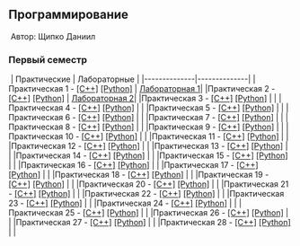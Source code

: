 ## Программирование
​
Автор: Щипко Даниил 
​
### Первый семестр
​
 | Практические | Лабораторные |
 |--------------|--------------|
 |Практическая 1 - [[C++]](./Practice/01/C++/) [[Python]](./Practice/01/Python/) | [Лабораторная 1](./lab/01/)|
 |Практическая 2 - [[C++]](./Practice/02/C++/) [[Python]](./Practice/02/Python/) | [Лабораторная 2](./lab/02/)|
 |Практическая 3 - [[C++]](./Practice/03/C++/) [[Python]](./Practice/03/Python/) | |
 |Практическая 4 - [[C++]](./Practice/04/C++/) [[Python]](./Practice/04/Python/) | |
 |Практическая 5 - [[C++]](./Practice/05/C++/) [[Python]](./Practice/05/Python/) | |
 |Практическая 6 - [[C++]](./Practice/06/C++/) [[Python]](./Practice/06/Python/) | |
 |Практическая 7 - [[C++]](./Practice/07/C++/) [[Python]](./Practice/07/Python/) | |
 |Практическая 8 - [[C++]](./Practice/08/C++/) [[Python]](./Practice/08/Python/) | |
 |Практическая 9 - [[C++]](./Practice/09/C++/) [[Python]](./Practice/09/Python/) | |
 |Практическая 10 - [[C++]](./Practice/10/C++/) [[Python]](./Practice/10/Python/) | |
 |Практическая 11 - [[C++]](./Practice/11/C++/) [[Python]](./Practice/11/Python/) | |
 |Практическая 12 - [[C++]](./Practice/12/C++/) [[Python]](./Practice/12/Python/) | |
 |Практическая 13 - [[C++]](./Practice/13/C++/) [[Python]](./Practice/13/Python/) | |
 |Практическая 14 - [[C++]](./Practice/14/C++/) [[Python]](./Practice/14/Python/) | |
 |Практическая 15 - [[C++]](./Practice/15/C++/) [[Python]](./Practice/15/Python/) | |
 |Практическая 16 - [[C++]](./Practice/16/C++/) [[Python]](./Practice/16/Python/) | |
 |Практическая 17 - [[C++]](./Practice/17/C++/) [[Python]](./Practice/17/Python/) | |
 |Практическая 18 - [[C++]](./Practice/18/C++/) [[Python]](./Practice/18/Python/) | |
 |Практическая 19 - [[C++]](./Practice/19/C++/) [[Python]](./Practice/19/Python/) | |
 |Практическая 20 - [[C++]](./Practice/20/C++/) [[Python]](./Practice/20/Python/) | |
 |Практическая 21 - [[C++]](./Practice/21/C++/) [[Python]](./Practice/21/Python/) | |
 |Практическая 22 - [[C++]](./Practice/22/C++/) [[Python]](./Practice/22/Python/) | |
 |Практическая 23 - [[C++]](./Practice/23/C++/) [[Python]](./Practice/23/Python/) | |
 |Практическая 24 - [[C++]](./Practice/24/C++/) [[Python]](./Practice/24/Python/) | |
 |Практическая 25 - [[C++]](./Practice/25/C++/) [[Python]](./Practice/25/Python/) | |
 |Практическая 26 - [[C++]](./Practice/26/C++/) [[Python]](./Practice/26/Python/) | |
 |Практическая 27 - [[C++]](./Practice/27/C++/) [[Python]](./Practice/27/Python/) | |
 |Практическая 28 - [[C++]](./Practice/28/C++/) [[Python]](./Practice/28/Python/) | |